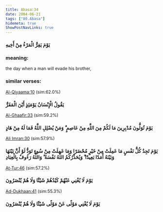 ```yaml
---
title: Abasa:34
date: 2004-06-21
tags: ["80.Abasa"]
hidemeta: true 
ShowPostNavLinks: true 
---
```

### يَوْمَ يَفِرُّ الْمَرْءُ مِنْ أَخِيهِ
### meaning: 
the day when a man will evade his brother,
### similar verses: 

[Al-Qiyaama:10](/75/10) (sim:62.0%)

### يَقُولُ الْإِنْسَانُ يَوْمَئِذٍ أَيْنَ الْمَفَرُّ

[Al-Ghaafir:33](/40/33) (sim:59.2%)

### يَوْمَ تُوَلُّونَ مُدْبِرِينَ مَا لَكُمْ مِنَ اللَّهِ مِنْ عَاصِمٍ ۗ وَمَنْ يُضْلِلِ اللَّهُ فَمَا لَهُ مِنْ هَادٍ

[Ali Imran:30](/3/30) (sim:57.9%)

### يَوْمَ تَجِدُ كُلُّ نَفْسٍ مَا عَمِلَتْ مِنْ خَيْرٍ مُحْضَرًا وَمَا عَمِلَتْ مِنْ سُوءٍ تَوَدُّ لَوْ أَنَّ بَيْنَهَا وَبَيْنَهُ أَمَدًا بَعِيدًا ۗ وَيُحَذِّرُكُمُ اللَّهُ نَفْسَهُ ۗ وَاللَّهُ رَءُوفٌ بِالْعِبَادِ

[At-Tur:46](/52/46) (sim:57.2%)

### يَوْمَ لَا يُغْنِي عَنْهُمْ كَيْدُهُمْ شَيْئًا وَلَا هُمْ يُنْصَرُونَ

[Ad-Dukhaan:41](/44/41) (sim:55.3%)

### يَوْمَ لَا يُغْنِي مَوْلًى عَنْ مَوْلًى شَيْئًا وَلَا هُمْ يُنْصَرُونَ
